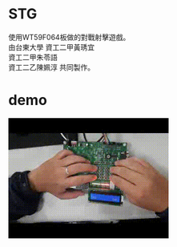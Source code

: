 # STG
使用WT59F064板做的對戰射擊遊戲。  
由台東大學 資工二甲黃琇宜  
          資工二甲朱苓語  
          資工二乙陳姵淳 共同製作。  
# demo
![image](https://github.com/MEddies/STG/blob/master/Produce.gif)
